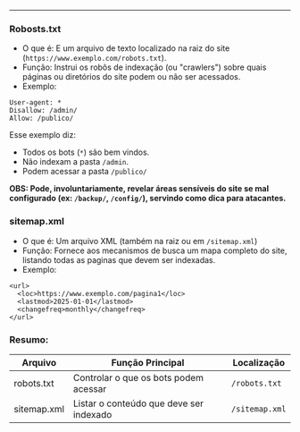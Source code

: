 
---

### Robosts.txt

- O que é: E um arquivo de texto localizado na raiz do site (`https://www.exemplo.com/robots.txt`).
- Função: Instrui os robôs de indexação (ou "crawlers") sobre quais páginas ou diretórios do site podem ou não ser acessados.
- Exemplo:
```
User-agent: *
Disallow: /admin/
Allow: /publico/
```

Esse exemplo diz:

- Todos os bots (``*``) são bem vindos.
- Não indexam a pasta `/admin`.
- Podem acessar a pasta `/publico/`

**OBS: Pode, involuntariamente, revelar áreas sensíveis do site se mal configurado (ex: `/backup/`, `/config/`), servindo como dica para atacantes.**

### sitemap.xml

- O que é: Um arquivo XML (também na raiz ou em `/sitemap.xml`)
- Função: Fornece aos mecanismos de busca um mapa completo do site, listando todas as paginas que devem ser indexadas.
- Exemplo:
```
<url>
  <loc>https://www.exemplo.com/pagina1</loc>
  <lastmod>2025-01-01</lastmod>
  <changefreq>monthly</changefreq>
</url>
```

### Resumo:

|Arquivo|Função Principal|Localização|
|---|---|---|
|robots.txt|Controlar o que os bots podem acessar|`/robots.txt`|
|sitemap.xml|Listar o conteúdo que deve ser indexado|`/sitemap.xml`|